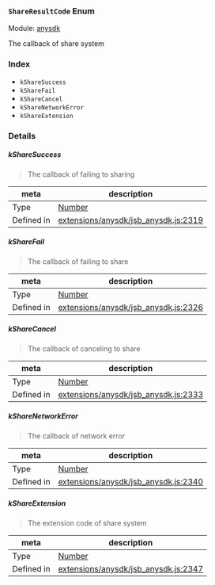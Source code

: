 ### `ShareResultCode` Enum



Module: [anysdk](../modules/anysdk.md)


The callback of share system


### Index
  - `kShareSuccess`
  - `kShareFail`
  - `kShareCancel`
  - `kShareNetworkError`
  - `kShareExtension`

### Details


##### kShareSuccess

> The callback of failing to sharing

| meta | description |
|------|-------------|
| Type | <a href="https://developer.mozilla.org/en/JavaScript/Reference/Global_Objects/Number" class="crosslink external" target="_blank">Number</a> |
| Defined in | [extensions/anysdk/jsb_anysdk.js:2319](https://github.com/cocos-creator/engine/blob/79542d65dc19c8718cb54c9afa022e8f91855f48/extensions/anysdk/jsb_anysdk.js#L2319) |



##### kShareFail

> The callback of failing to share

| meta | description |
|------|-------------|
| Type | <a href="https://developer.mozilla.org/en/JavaScript/Reference/Global_Objects/Number" class="crosslink external" target="_blank">Number</a> |
| Defined in | [extensions/anysdk/jsb_anysdk.js:2326](https://github.com/cocos-creator/engine/blob/79542d65dc19c8718cb54c9afa022e8f91855f48/extensions/anysdk/jsb_anysdk.js#L2326) |



##### kShareCancel

> The callback of canceling to share

| meta | description |
|------|-------------|
| Type | <a href="https://developer.mozilla.org/en/JavaScript/Reference/Global_Objects/Number" class="crosslink external" target="_blank">Number</a> |
| Defined in | [extensions/anysdk/jsb_anysdk.js:2333](https://github.com/cocos-creator/engine/blob/79542d65dc19c8718cb54c9afa022e8f91855f48/extensions/anysdk/jsb_anysdk.js#L2333) |



##### kShareNetworkError

> The callback of network error

| meta | description |
|------|-------------|
| Type | <a href="https://developer.mozilla.org/en/JavaScript/Reference/Global_Objects/Number" class="crosslink external" target="_blank">Number</a> |
| Defined in | [extensions/anysdk/jsb_anysdk.js:2340](https://github.com/cocos-creator/engine/blob/79542d65dc19c8718cb54c9afa022e8f91855f48/extensions/anysdk/jsb_anysdk.js#L2340) |



##### kShareExtension

> The extension code of share system

| meta | description |
|------|-------------|
| Type | <a href="https://developer.mozilla.org/en/JavaScript/Reference/Global_Objects/Number" class="crosslink external" target="_blank">Number</a> |
| Defined in | [extensions/anysdk/jsb_anysdk.js:2347](https://github.com/cocos-creator/engine/blob/79542d65dc19c8718cb54c9afa022e8f91855f48/extensions/anysdk/jsb_anysdk.js#L2347) |


